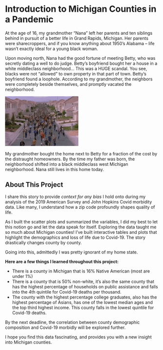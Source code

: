# Introduction to Michigan Counties in a Pandemic

At the age of 16, my grandmother “Nana” left her parents and ten siblings behind in pursuit of a better life in Grand Rapids, Michigan. Her parents were sharecroppers, and if you know anything about 1950’s Alabama – life wasn’t exactly ideal for a young black woman. 

Upon moving north, Nana had the good fortune of meeting Betty, who was secretly dating a well to do judge. Betty’s boyfriend bought her a house in a white middleclass neighborhood… This was a HUGE scandal. You see, blacks were not “allowed” to own property in that part of town. Betty’s boyfriend found a loophole. According to my grandmother, the neighbors were completely beside themselves, and promptly vacated the neighborhood. 

![Head of State Gif](https://github.com/BrookemWalters/BrookemWalters-Portfolio/blob/main/Stats%20518%20Final%20Project/Dramatic%20Images/ConsciousPowerfulColt-max-1mb.gif?raw=true)


My grandmother bought the home next to Betty for a fraction of the cost by the distraught homeowners. By the time my father was born, the neighborhood shifted into a black middleclass west Michigan neighborhood. Nana still lives in this home today. 

## About This Project 
I share this story to provide *context for any bias* I hold onto during my analysis of the 2019 American Survey and John Hopkins Covid morbidity data. Like many, I understand how a zip code profoundly shapes quality of life. 

As I built the scatter plots and summarized the variables, I did my best to let this notion go and let the data speak for itself. 
Exploring the data taught me so much about Michigan counties! I’ve built interactive tables and plots that highlight the demographics and loss of life due to Covid-19. The story drastically changes county by county. 

Going into this, admittedly I was pretty ignorant of my home state.

**Here are a few things I learned throughout this project:**
- There is a county in Michigan that is 16% Native American (most are under 1%)
- There is a county that is 50% non-white, it’s also the same county that has the highest percentage of households on public assistance and falls into the 4th quintile for Covid-19 deaths per thousand. 
- The county with the highest percentage college graduates, also has the highest percentage of Asians, has one of the lowest median ages and the top third highest income. This county falls in the lowest quintile for Covid-19 deaths.

By the next deadline, the correlation between county demographic composition and Covid-19 morbidly will be explored further. 

I hope you find this data fascinating, and provides you with a new insight into Michigan counties. 